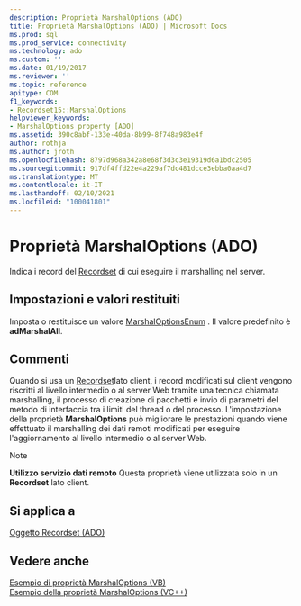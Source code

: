 ```yaml
---
description: Proprietà MarshalOptions (ADO)
title: Proprietà MarshalOptions (ADO) | Microsoft Docs
ms.prod: sql
ms.prod_service: connectivity
ms.technology: ado
ms.custom: ''
ms.date: 01/19/2017
ms.reviewer: ''
ms.topic: reference
apitype: COM
f1_keywords:
- Recordset15::MarshalOptions
helpviewer_keywords:
- MarshalOptions property [ADO]
ms.assetid: 390c8abf-133e-40da-8b99-8f748a983e4f
author: rothja
ms.author: jroth
ms.openlocfilehash: 8797d968a342a8e68f3d3c3e19319d6a1bdc2505
ms.sourcegitcommit: 917df4ffd22e4a229af7dc481dcce3ebba0aa4d7
ms.translationtype: MT
ms.contentlocale: it-IT
ms.lasthandoff: 02/10/2021
ms.locfileid: "100041801"
---
```

# <a name="marshaloptions-property-ado"></a>Proprietà MarshalOptions (ADO)
Indica i record del [Recordset](./recordset-object-ado.md) di cui eseguire il marshalling nel server.  
  
## <a name="settings-and-return-values"></a>Impostazioni e valori restituiti  
 Imposta o restituisce un valore [MarshalOptionsEnum](./marshaloptionsenum.md) . Il valore predefinito è **adMarshalAll**.  
  
## <a name="remarks"></a>Commenti  
 Quando si usa un [Recordset](./recordset-object-ado.md)lato client, i record modificati sul client vengono riscritti al livello intermedio o al server Web tramite una tecnica chiamata marshalling, il processo di creazione di pacchetti e invio di parametri del metodo di interfaccia tra i limiti del thread o del processo. L'impostazione della proprietà **MarshalOptions** può migliorare le prestazioni quando viene effettuato il marshalling dei dati remoti modificati per eseguire l'aggiornamento al livello intermedio o al server Web.  
  
> [!NOTE]
>  **Utilizzo servizio dati remoto** Questa proprietà viene utilizzata solo in un **Recordset** lato client.  
  
## <a name="applies-to"></a>Si applica a  
 [Oggetto Recordset (ADO)](./recordset-object-ado.md)  
  
## <a name="see-also"></a>Vedere anche  
 [Esempio di proprietà MarshalOptions (VB)](./marshaloptions-property-example-vb.md)   
 [Esempio della proprietà MarshalOptions (VC++)](./marshaloptions-property-example-vc.md)